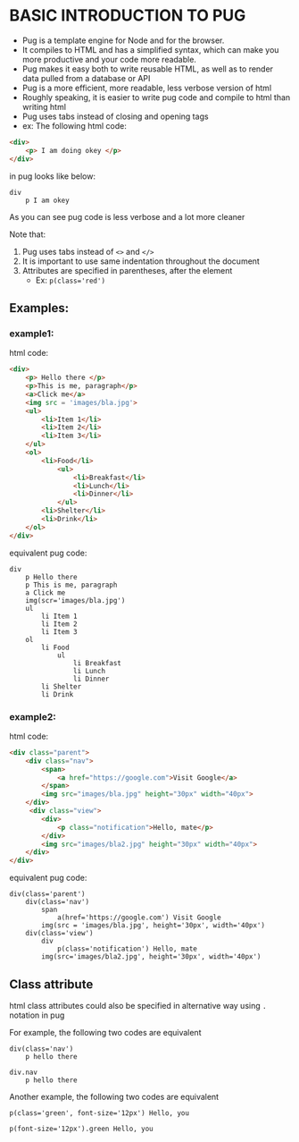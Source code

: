 # BASIC INTRODUCTION TO PUG
- Pug is a template engine for Node and for the browser. 
- It compiles to HTML and has a simplified syntax, which can make you more productive and your code more readable. 
- Pug makes it easy both to write reusable HTML, as well as to render data pulled from a database or API
- Pug is a more efficient, more readable,  less verbose version of html
- Roughly speaking, it is easier to write pug code and compile to html than writing html
- Pug uses tabs instead of closing and opening tags
- ex: The following html code:

```html
<div>
    <p> I am doing okey </p>
</div>
```
in pug looks like below:

```pug
div
    p I am okey
```

As you can see pug code is less verbose and a lot more cleaner

Note that:
1. Pug uses tabs instead of `<>` and `</>`
2. It is important to use same indentation throughout the document
3. Attributes are specified in parentheses, after the element
   - Ex:  `p(class='red')`

## Examples:

### example1: 

html code:

```html
<div>
    <p> Hello there </p>
    <p>This is me, paragraph</p>
    <a>Click me</a>
    <img src = 'images/bla.jpg'>
    <ul>
        <li>Item 1</li>
        <li>Item 2</li>
        <li>Item 3</li>
    </ul>
    <ol>
        <li>Food</li>
            <ul>
                <li>Breakfast</li>
                <li>Lunch</li>
                <li>Dinner</li>
            </ul>
        <li>Shelter</li>
        <li>Drink</li>
    </ol>
</div>
```

equivalent pug code:

```pug
div
    p Hello there
    p This is me, paragraph
    a Click me
    img(scr='images/bla.jpg')
    ul
        li Item 1
        li Item 2
        li Item 3
    ol
        li Food
            ul
                li Breakfast
                li Lunch
                li Dinner
        li Shelter
        li Drink
```

### example2: 

html code:

```html
<div class="parent">
    <div class="nav">
        <span>
            <a href="https://google.com">Visit Google</a>
        </span>
        <img src="images/bla.jpg" height="30px" width="40px">
    </div>
     <div class="view">
        <div>
            <p class="notification">Hello, mate</p>
        </div>
        <img src="images/bla2.jpg" height="30px" width="40px">
    </div>
</div>
```

equivalent pug code:

```pug
div(class='parent')
    div(class='nav')
        span
            a(href='https://google.com') Visit Google
        img(src = 'images/bla.jpg', height='30px', width='40px')
    div(class='view')
        div
            p(class='notification') Hello, mate
        img(src='images/bla2.jpg', height='30px', width='40px')
```

## Class attribute
html class attributes could also be specified in alternative way using `.` notation in pug

For example, the following two codes are equivalent

```pug
div(class='nav')
    p hello there
```

```pug
div.nav
    p hello there
```

Another example, the following two codes are equivalent

```pug
p(class='green', font-size='12px') Hello, you
```

```pug
p(font-size='12px').green Hello, you
```
